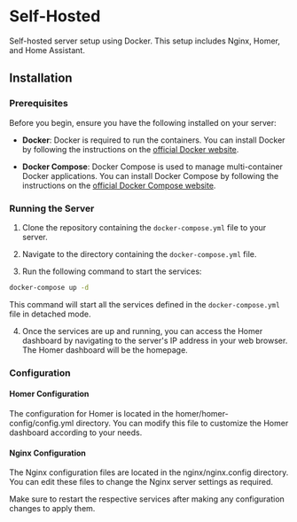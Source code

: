 # Self-Hosted

Self-hosted server setup using Docker. This setup includes Nginx, Homer, and Home Assistant.

## Installation

### Prerequisites

Before you begin, ensure you have the following installed on your server:

- **Docker**: Docker is required to run the containers. You can install Docker by following the instructions on the [official Docker website](https://docs.docker.com/get-docker/).

- **Docker Compose**: Docker Compose is used to manage multi-container Docker applications. You can install Docker Compose by following the instructions on the [official Docker Compose website](https://docs.docker.com/compose/install/).

### Running the Server

1. Clone the repository containing the `docker-compose.yml` file to your server.

2. Navigate to the directory containing the `docker-compose.yml` file.

3. Run the following command to start the services:

```bash
docker-compose up -d
```
This command will start all the services defined in the `docker-compose.yml` file in detached mode.

4. Once the services are up and running, you can access the Homer dashboard by navigating to the server's IP address in your web browser. The Homer dashboard will be the homepage.

### Configuration

#### Homer Configuration
The configuration for Homer is located in the homer/homer-config/config.yml directory. You can modify this file to customize the Homer dashboard according to your needs.

#### Nginx Configuration
The Nginx configuration files are located in the nginx/nginx.config directory. You can edit these files to change the Nginx server settings as required.

Make sure to restart the respective services after making any configuration changes to apply them.